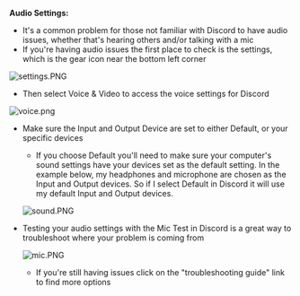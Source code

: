 **Audio Settings:**
- It's a common problem for those not familiar with Discord to have audio issues, whether that's hearing others and/or talking with a mic
- If you're having audio issues the first place to check is the settings, which is the gear icon near the bottom left corner

![settings.PNG](/.attachments/settings-ead96aaf-2715-4159-9066-e30747fefa9a.PNG)

- Then select Voice & Video to access the voice settings for Discord

![voice.png](/.attachments/voice-87642973-8b15-47a6-a994-02717c1a36b2.png)

- Make sure the Input and Output Device are set to either Default, or your specific devices
  - If you choose Default you'll need to make sure your computer's sound settings have your devices set as the default setting. In the example below, my headphones and microphone are chosen as the Input and Output devices. So if I select Default in Discord it will use my default Input and Output devices.

  ![sound.PNG](/.attachments/sound-6c7b82ed-9c56-4ca8-90ee-105f60fa1b6d.PNG)

- Testing your audio settings with the Mic Test in Discord is a great way to troubleshoot where your problem is coming from

   ![mic.PNG](/.attachments/mic-8a0c4e37-94c2-41e4-a16d-3d1ef2f6207f.PNG)

   - If you're still having issues click on the "troubleshooting guide" link to find more options